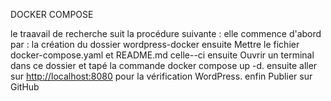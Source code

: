 DOCKER COMPOSE

le  traavail de recherche suit la procédure suivante :
  elle commence d'abord par :
 la création du dossier wordpress-docker
 ensuite
 Mettre le fichier docker-compose.yaml et README.md celle--ci
 ensuite
 Ouvrir un terminal dans ce dossier et tapé la commande docker compose up -d.
 ensuite
 aller sur [http://localhost:8080](http://localhost:8080) pour la vérification WordPress.
 enfin
 Publier  sur GitHub 
